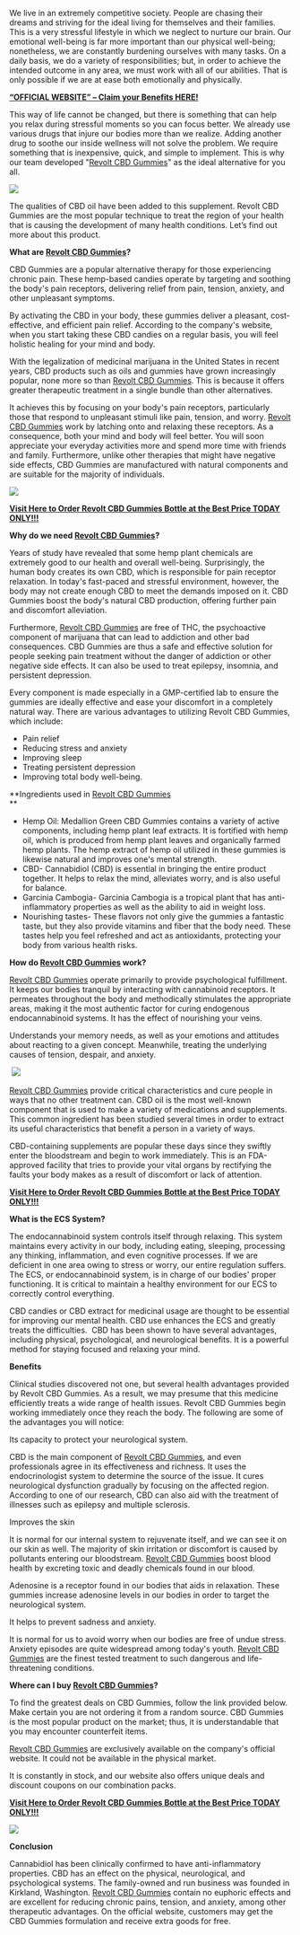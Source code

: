 We live in an extremely competitive society. People are chasing their dreams and striving for the ideal living for themselves and their families. This is a very stressful lifestyle in which we neglect to nurture our brain. Our emotional well-being is far more important than our physical well-being; nonetheless, we are constantly burdening ourselves with many tasks. On a daily basis, we do a variety of responsibilities; but, in order to achieve the intended outcome in any area, we must work with all of our abilities. That is only possible if we are at ease both emotionally and physically.

[**“OFFICIAL WEBSITE” – Claim your Benefits HERE!**](https://www.glitco.com/get-revolt-cbd-gummies)

This way of life cannot be changed, but there is something that can help you relax during stressful moments so you can focus better. We already use various drugs that injure our bodies more than we realize. Adding another drug to soothe our inside wellness will not solve the problem. We require something that is inexpensive, quick, and simple to implement. This is why our team developed "[Revolt CBD Gummies](https://groups.google.com/g/revolt-cbd-gummies-shark-tank/c/dLaSdC9xAW8)" as the ideal alternative for you all.

[![](https://blogger.googleusercontent.com/img/b/R29vZ2xl/AVvXsEhq6SWPHEDpipM0tab6uAtwsKxUZfPVXwPOdoFZy8lc24Pae2_7CHq7O5y9rfUp59xwvHgZhKK-HCJ4SHMXm8o18pkzM3w9ap5D6oW0ianL98KwWt5-a-qZ9PoznOd4ytTKPqi2RwIB3wls1Sl1pwI91SJ72JXI89a4cEi0zgp8jpV__j-wl3b9Qe3rjAQ/w640-h356/Screenshot%20(1060).png)](https://www.glitco.com/get-revolt-cbd-gummies)

The qualities of CBD oil have been added to this supplement. Revolt CBD Gummies are the most popular technique to treat the region of your health that is causing the development of many health conditions. Let’s find out more about this product.

**What are [Revolt CBD Gummies](https://colab.research.google.com/drive/12GKaQJGgAD7ojZZfZHXJDng8OWNg0C4g#scrollTo=WeCtLyO2jwhp)?**

CBD Gummies are a popular alternative therapy for those experiencing chronic pain. These hemp-based candies operate by targeting and soothing the body's pain receptors, delivering relief from pain, tension, anxiety, and other unpleasant symptoms.

By activating the CBD in your body, these gummies deliver a pleasant, cost-effective, and efficient pain relief. According to the company's website, when you start taking these CBD candies on a regular basis, you will feel holistic healing for your mind and body.

With the legalization of medicinal marijuana in the United States in recent years, CBD products such as oils and gummies have grown increasingly popular, none more so than [Revolt CBD Gummies](https://lookerstudio.google.com/reporting/a53aad23-4f60-41d5-9e97-59ded39245a0/page/yjLaD). This is because it offers greater therapeutic treatment in a single bundle than other alternatives.

It achieves this by focusing on your body's pain receptors, particularly those that respond to unpleasant stimuli like pain, tension, and worry. [Revolt CBD Gummies](https://sites.google.com/view/get-revolt-cbd-gummies/home) work by latching onto and relaxing these receptors. As a consequence, both your mind and body will feel better. You will soon appreciate your everyday activities more and spend more time with friends and family. Furthermore, unlike other therapies that might have negative side effects, CBD Gummies are manufactured with natural components and are suitable for the majority of individuals.

[![](https://blogger.googleusercontent.com/img/b/R29vZ2xl/AVvXsEhc47pdjOziQaKAAo9q-WxqmBxfXmNHW6BrLMZnoRZfHjYKAS9QtWdHz2bjwrRs39OBFhGtfvaZizxXxkRwrlJWgFErQxL0lp6Pl3D25zaB91JbYGsuXyGxnu_fEKa6zuB5qIfooUibAkx6XjMAqp8St7-xgLrM3xbvGpSQhFwMC_pDfJ9-EUkwBg7SImY/w640-h344/Screenshot%20(1062).png)](https://www.glitco.com/get-revolt-cbd-gummies)

[**Visit Here to Order Revolt CBD Gummies Bottle at the Best Price TODAY ONLY!!!**](https://www.glitco.com/get-revolt-cbd-gummies)

**Why do we need [Revolt CBD Gummies](https://www.facebook.com/people/Revolt-CBD-Gummies/61550734761668/)?**

Years of study have revealed that some hemp plant chemicals are extremely good to our health and overall well-being. Surprisingly, the human body creates its own CBD, which is responsible for pain receptor relaxation. In today's fast-paced and stressful environment, however, the body may not create enough CBD to meet the demands imposed on it. CBD Gummies boost the body's natural CBD production, offering further pain and discomfort alleviation.

Furthermore, [Revolt CBD Gummies](https://www.dibiz.com/getrevoltcbdgummies) are free of THC, the psychoactive component of marijuana that can lead to addiction and other bad consequences. CBD Gummies are thus a safe and effective solution for people seeking pain treatment without the danger of addiction or other negative side effects. It can also be used to treat epilepsy, insomnia, and persistent depression.

Every component is made especially in a GMP-certified lab to ensure the gummies are ideally effective and ease your discomfort in a completely natural way. There are various advantages to utilizing Revolt CBD Gummies, which include:

*   Pain relief
*   Reducing stress and anxiety
*   Improving sleep
*   Treating persistent depression
*   Improving total body well-being.

**Ingredients used in [Revolt CBD Gummies](https://www.scoop.it/topic/revolt-cbd-gummies-by-get-revolt-cbd-gummies?curate=true&onb=1&loader=1)  
**

*   Hemp Oil: Medallion Green CBD Gummies contains a variety of active components, including hemp plant leaf extracts. It is fortified with hemp oil, which is produced from hemp plant leaves and organically farmed hemp plants. The hemp extract of hemp oil utilized in these gummies is likewise natural and improves one's mental strength.
*   CBD- Cannabidiol (CBD) is essential in bringing the entire product together. It helps to relax the mind, alleviates worry, and is also useful for balance.
*   Garcinia Cambogia- Garcinia Cambogia is a tropical plant that has anti-inflammatory properties as well as the ability to aid in weight loss.
*   Nourishing tastes- These flavors not only give the gummies a fantastic taste, but they also provide vitamins and fiber that the body need. These tastes help you feel refreshed and act as antioxidants, protecting your body from various health risks.

**How do [Revolt CBD Gummies](https://revolt-gum.clubeo.com/page/revolt-cbd-gummies.html) work?**

[Revolt CBD Gummies](https://infogram.com/revolt-cbd-gummies-price-fraudulent-scam-exposed-what-shark-tank-revealed-1h7j4dvm7g8w94n?live) operate primarily to provide psychological fulfillment.  It keeps our bodies tranquil by interacting with cannabinoid receptors. It permeates throughout the body and methodically stimulates the appropriate areas, making it the most authentic factor for curing endogenous endocannabinoid systems. It has the effect of nourishing your veins.

Understands your memory needs, as well as your emotions and attitudes about reacting to a given concept. Meanwhile, treating the underlying causes of tension, despair, and anxiety.

 [![](https://blogger.googleusercontent.com/img/b/R29vZ2xl/AVvXsEiiK3naXNEyl5Bx-q5b86ygeQdvmlU_DZllL0Cq1D5iQIWPMGMmXc_npWGSukFvEyjc_d8l9HSkonxcLkPFVhadJY484obowQ2XHY0sLuqYO3LJypnnh8zkgEv-e79mAguqQBZJc4l9eXinPatEeIk5_aZ-xYD0cbIDfoTM71VVKa_SGPJ6TOTAvGoJUlw/w640-h324/Screenshot%20(1061).png)](https://www.glitco.com/get-revolt-cbd-gummies)

[Revolt CBD Gummies](https://sway.office.com/B0SCAssaBgsuKYkK) provide critical characteristics and cure people in ways that no other treatment can. CBD oil is the most well-known component that is used to make a variety of medications and supplements.  This common ingredient has been studied several times in order to extract its useful characteristics that benefit a person in a variety of ways.

CBD-containing supplements are popular these days since they swiftly enter the bloodstream and begin to work immediately. This is an FDA-approved facility that tries to provide your vital organs by rectifying the faults your body makes as a result of discomfort or lack of attention.

[**Visit Here to Order Revolt CBD Gummies Bottle at the Best Price TODAY ONLY!!!**](https://www.glitco.com/get-revolt-cbd-gummies)

**What is the ECS System?**

The endocannabinoid system controls itself through relaxing. This system maintains every activity in our body, including eating, sleeping, processing any thinking, inflammation, and even cognitive processes. If we are deficient in one area owing to stress or worry, our entire regulation suffers. The ECS, or endocannabinoid system, is in charge of our bodies' proper functioning. It is critical to maintain a healthy environment for our ECS to correctly control everything.

CBD candies or CBD extract for medicinal usage are thought to be essential for improving our mental health. CBD use enhances the ECS and greatly treats the difficulties.  CBD has been shown to have several advantages, including physical, psychological, and neurological benefits. It is a powerful method for staying focused and relaxing your mind.

**Benefits**

Clinical studies discovered not one, but several health advantages provided by Revolt CBD Gummies. As a result, we may presume that this medicine efficiently treats a wide range of health issues. Revolt CBD Gummies begin working immediately once they reach the body. The following are some of the advantages you will notice:

Its capacity to protect your neurological system.

CBD is the main component of [Revolt CBD Gummies](https://www.youtube.com/watch?v=I5tW1HAt4Bc), and even professionals agree in its effectiveness and richness. It uses the endocrinologist system to determine the source of the issue. It cures neurological dysfunction gradually by focusing on the affected region. According to one of our research, CBD can also aid with the treatment of illnesses such as epilepsy and multiple sclerosis.

Improves the skin

It is normal for our internal system to rejuvenate itself, and we can see it on our skin as well. The majority of skin irritation or discomfort is caused by pollutants entering our bloodstream. [Revolt CBD Gummies](https://medium.com/@csselinasduillory/revolt-cbd-gummies-price-fraudulent-scam-exposed-what-shark-tank-revealed-d1f20556318c) boost blood health by excreting toxic and deadly chemicals found in our blood.

Adenosine is a receptor found in our bodies that aids in relaxation. These gummies increase adenosine levels in our bodies in order to target the neurological system.

It helps to prevent sadness and anxiety.

It is normal for us to avoid worry when our bodies are free of undue stress.  Anxiety episodes are quite widespread among today's youth. [Revolt CBD Gummies](https://www.weddingwire.com/website/revolt-cbd-gummies-and-reviews) are the finest tested treatment to such dangerous and life-threatening conditions.

**Where can I buy [Revolt CBD Gummies](https://get-revolt-cbd-gummies.jimdosite.com/)?**

To find the greatest deals on CBD Gummies, follow the link provided below. Make certain you are not ordering it from a random source. CBD Gummies is the most popular product on the market; thus, it is understandable that you may encounter counterfeit items.

[Revolt CBD Gummies]( https://get-revolt-cbd-gummies.company.site/) are exclusively available on the company's official website. It could not be available in the physical market.

It is constantly in stock, and our website also offers unique deals and discount coupons on our combination packs.

[**Visit Here to Order Revolt CBD Gummies Bottle at the Best Price TODAY ONLY!!!**](https://www.glitco.com/get-revolt-cbd-gummies)

**[![](https://blogger.googleusercontent.com/img/b/R29vZ2xl/AVvXsEhBjFTG6YFaGZv5AHLVK-q171ymAE89d876LSICPWYCVPu2UXl0D_wYDMyTOmzs0VarHt7WZbkyA_MuiIPgLausAkvYH8JrJ66exrr1GGXrsKPRedRaKzTNAFcDKAWBKgtAp3kQFxspUT45FeJHxEjTxLrPl2AnEkVncvwWUFajIMPJhnk6R5mYy_W5kT4/w640-h222/Screenshot%20(1063).png)](https://www.glitco.com/get-revolt-cbd-gummies)**

**Conclusion**

Cannabidiol has been clinically confirmed to have anti-inflammatory properties. CBD has an effect on the physical, neurological, and psychological systems. The family-owned and run business was founded in Kirkland, Washington. [Revolt CBD Gummies](https://soundcloud.com/getrevoltcbdgummies/revolt-cbd-gummies-review-avoid-buying-fake-cbd-gummy-scams-online?) contain no euphoric effects and are excellent for reducing chronic pains, tension, and anxiety, among other therapeutic advantages. On the official website, customers may get the CBD Gummies formulation and receive extra goods for free.
